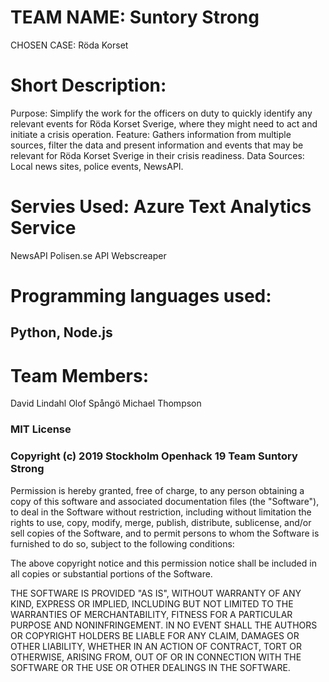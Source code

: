 # TEAM NAME: Suntory Strong
CHOSEN CASE: Röda Korset


# Short Description: 
Purpose: Simplify the work for the officers on duty to quickly identify any relevant events for Röda Korset Sverige, where they might need to act and initiate a crisis operation.
Feature: Gathers information from multiple sources, filter the data and present information and events that may be relevant for Röda Korset Sverige in their crisis readiness.
Data Sources: Local news sites, police events, NewsAPI.	

# Servies Used: Azure Text Analytics Service
NewsAPI
Polisen.se API
Webscreaper


# Programming languages used:
## Python, Node.js

# Team Members: 
David Lindahl
Olof Spångö
Michael Thompson


### MIT License

### Copyright (c) 2019 Stockholm Openhack 19 Team Suntory Strong

Permission is hereby granted, free of charge, to any person obtaining a copy
of this software and associated documentation files (the "Software"), to deal
in the Software without restriction, including without limitation the rights
to use, copy, modify, merge, publish, distribute, sublicense, and/or sell
copies of the Software, and to permit persons to whom the Software is
furnished to do so, subject to the following conditions:

The above copyright notice and this permission notice shall be included in all
copies or substantial portions of the Software.

THE SOFTWARE IS PROVIDED "AS IS", WITHOUT WARRANTY OF ANY KIND, EXPRESS OR
IMPLIED, INCLUDING BUT NOT LIMITED TO THE WARRANTIES OF MERCHANTABILITY,
FITNESS FOR A PARTICULAR PURPOSE AND NONINFRINGEMENT. IN NO EVENT SHALL THE
AUTHORS OR COPYRIGHT HOLDERS BE LIABLE FOR ANY CLAIM, DAMAGES OR OTHER
LIABILITY, WHETHER IN AN ACTION OF CONTRACT, TORT OR OTHERWISE, ARISING FROM,
OUT OF OR IN CONNECTION WITH THE SOFTWARE OR THE USE OR OTHER DEALINGS IN THE
SOFTWARE.
